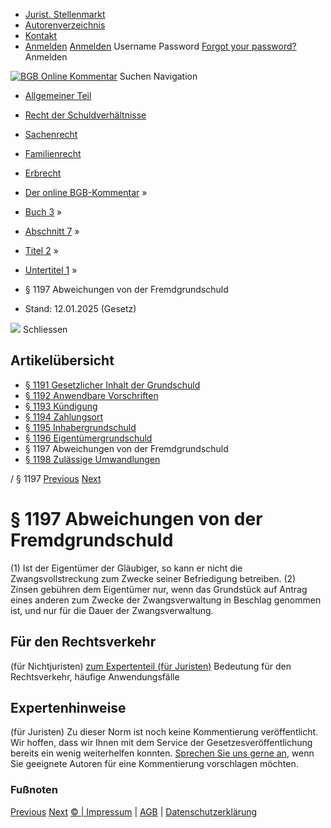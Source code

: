  * [Jurist. Stellenmarkt](https://bgb.kommentar.de/Buch-3/Abschnitt-7/Titel-2/Untertitel-1/</job-board> "Jurist. Stellenmarkt")
  * [Autorenverzeichnis](https://bgb.kommentar.de/Buch-3/Abschnitt-7/Titel-2/Untertitel-1/</Autorenverzeichnis> "Autorenverzeichnis")
  * [Kontakt](https://bgb.kommentar.de/Buch-3/Abschnitt-7/Titel-2/Untertitel-1/</Kontakt>)
  * [Anmelden](https://bgb.kommentar.de/Buch-3/Abschnitt-7/Titel-2/Untertitel-1/<#login> "show login form") [Anmelden](https://bgb.kommentar.de/Buch-3/Abschnitt-7/Titel-2/Untertitel-1/<#> "hide login form") Username Password
[Forgot your password?](https://bgb.kommentar.de/Buch-3/Abschnitt-7/Titel-2/Untertitel-1/</user/forgotpassword>) Anmelden 


[![BGB Online Kommentar](https://bgb.kommentar.de/extension/bgb/design/bgb/images/logo.png)](https://bgb.kommentar.de/Buch-3/Abschnitt-7/Titel-2/Untertitel-1/</> "BGB Online Kommentar")
Suchen
Navigation
  * [Allgemeiner Teil](https://bgb.kommentar.de/Buch-3/Abschnitt-7/Titel-2/Untertitel-1/</Buch-1>)
  * [Recht der Schuldverhältnisse](https://bgb.kommentar.de/Buch-3/Abschnitt-7/Titel-2/Untertitel-1/</Buch-2>)
  * [Sachenrecht](https://bgb.kommentar.de/Buch-3/Abschnitt-7/Titel-2/Untertitel-1/</Buch-3>)
  * [Familienrecht](https://bgb.kommentar.de/Buch-3/Abschnitt-7/Titel-2/Untertitel-1/</Buch-4>)
  * [Erbrecht](https://bgb.kommentar.de/Buch-3/Abschnitt-7/Titel-2/Untertitel-1/</Buch-5>)


  * [Der online BGB-Kommentar](https://bgb.kommentar.de/Buch-3/Abschnitt-7/Titel-2/Untertitel-1/</>) »
  * [Buch 3](https://bgb.kommentar.de/Buch-3/Abschnitt-7/Titel-2/Untertitel-1/</Buch-3>) »
  * [Abschnitt 7](https://bgb.kommentar.de/Buch-3/Abschnitt-7/Titel-2/Untertitel-1/</Buch-3/Abschnitt-7>) »
  * [Titel 2](https://bgb.kommentar.de/Buch-3/Abschnitt-7/Titel-2/Untertitel-1/</Buch-3/Abschnitt-7/Titel-2>) »
  * [Untertitel 1](https://bgb.kommentar.de/Buch-3/Abschnitt-7/Titel-2/Untertitel-1/</Buch-3/Abschnitt-7/Titel-2/Untertitel-1>) »
  * § 1197 Abweichungen von der Fremdgrundschuld 
  * Stand: 12.01.2025 (Gesetz) 


![](https://vg01.met.vgwort.de/na/1c9909529ead4f509072c06d9081a7d5)
Schliessen 
## Artikelübersicht
  * [ § 1191 Gesetzlicher Inhalt der Grundschuld ](https://bgb.kommentar.de/Buch-3/Abschnitt-7/Titel-2/Untertitel-1/</Buch-3/Abschnitt-7/Titel-2/Untertitel-1/Gesetzlicher-Inhalt-der-Grundschuld>)
  * [ § 1192 Anwendbare Vorschriften ](https://bgb.kommentar.de/Buch-3/Abschnitt-7/Titel-2/Untertitel-1/</Buch-3/Abschnitt-7/Titel-2/Untertitel-1/Anwendbare-Vorschriften>)
  * [ § 1193 Kündigung ](https://bgb.kommentar.de/Buch-3/Abschnitt-7/Titel-2/Untertitel-1/</Buch-3/Abschnitt-7/Titel-2/Untertitel-1/Kuendigung>)
  * [ § 1194 Zahlungsort ](https://bgb.kommentar.de/Buch-3/Abschnitt-7/Titel-2/Untertitel-1/</Buch-3/Abschnitt-7/Titel-2/Untertitel-1/Zahlungsort>)
  * [ § 1195 Inhabergrundschuld ](https://bgb.kommentar.de/Buch-3/Abschnitt-7/Titel-2/Untertitel-1/</Buch-3/Abschnitt-7/Titel-2/Untertitel-1/Inhabergrundschuld>)
  * [ § 1196 Eigentümergrundschuld ](https://bgb.kommentar.de/Buch-3/Abschnitt-7/Titel-2/Untertitel-1/</Buch-3/Abschnitt-7/Titel-2/Untertitel-1/Eigentuemergrundschuld>)
  * § 1197 Abweichungen von der Fremdgrundschuld 
  * [ § 1198 Zulässige Umwandlungen ](https://bgb.kommentar.de/Buch-3/Abschnitt-7/Titel-2/Untertitel-1/</Buch-3/Abschnitt-7/Titel-2/Untertitel-1/Zulaessige-Umwandlungen>)


/ § 1197 
[Previous](https://bgb.kommentar.de/Buch-3/Abschnitt-7/Titel-2/Untertitel-1/</Buch-3/Abschnitt-7/Titel-2/Untertitel-1/Eigentuemergrundschuld> "§ 1196 Eigentümergrundschuld") [Next](https://bgb.kommentar.de/Buch-3/Abschnitt-7/Titel-2/Untertitel-1/</Buch-3/Abschnitt-7/Titel-2/Untertitel-1/Zulaessige-Umwandlungen> "§ 1198 Zulässige Umwandlungen")
# § 1197 Abweichungen von der Fremdgrundschuld
(1) Ist der Eigentümer der Gläubiger, so kann er nicht die Zwangsvollstreckung zum Zwecke seiner Befriedigung betreiben.
(2) Zinsen gebühren dem Eigentümer nur, wenn das Grundstück auf Antrag eines anderen zum Zwecke der Zwangsverwaltung in Beschlag genommen ist, und nur für die Dauer der Zwangsverwaltung.
## Für den Rechtsverkehr 
(für Nichtjuristen)
[zum Expertenteil (für Juristen)](https://bgb.kommentar.de/Buch-3/Abschnitt-7/Titel-2/Untertitel-1/<#expertenhinweise>)
Bedeutung für den Rechtsverkehr, häufige Anwendungsfälle
## Expertenhinweise
(für Juristen)
Zu dieser Norm ist noch keine Kommentierung veröffentlicht. Wir hoffen, dass wir Ihnen mit dem Service der Gesetzesveröffentlichung bereits ein wenig weiterhelfen konnten. [Sprechen Sie uns gerne an](https://bgb.kommentar.de/Buch-3/Abschnitt-7/Titel-2/Untertitel-1/</Kontakt>), wenn Sie geeignete Autoren für eine Kommentierung vorschlagen möchten. 
### Fußnoten
[Previous](https://bgb.kommentar.de/Buch-3/Abschnitt-7/Titel-2/Untertitel-1/</Buch-3/Abschnitt-7/Titel-2/Untertitel-1/Eigentuemergrundschuld> "§ 1196 Eigentümergrundschuld") [Next](https://bgb.kommentar.de/Buch-3/Abschnitt-7/Titel-2/Untertitel-1/</Buch-3/Abschnitt-7/Titel-2/Untertitel-1/Zulaessige-Umwandlungen> "§ 1198 Zulässige Umwandlungen")
[© | Impressum](https://bgb.kommentar.de/Buch-3/Abschnitt-7/Titel-2/Untertitel-1/</Kontakt>) | [AGB](https://bgb.kommentar.de/Buch-3/Abschnitt-7/Titel-2/Untertitel-1/</AGB>) | [Datenschutzerklärung](https://bgb.kommentar.de/Buch-3/Abschnitt-7/Titel-2/Untertitel-1/</Datenschutzerklaerung-fuer-Leser>)
